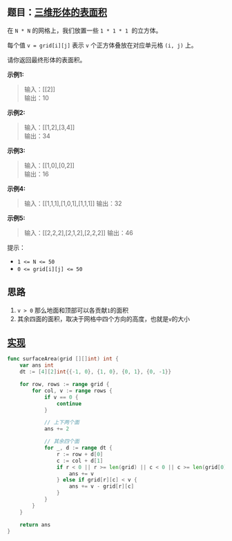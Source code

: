 ## 题目：[三维形体的表面积](https://leetcode-cn.com/problems/surface-area-of-3d-shapes/)

在 `N * N` 的网格上，我们放置一些 `1 * 1 * 1`  的立方体。

每个值 `v = grid[i][j]` 表示 `v` 个正方体叠放在对应单元格 `(i, j)` 上。

请你返回最终形体的表面积。

**示例1:**
>输入：[[2]]  
>输出：10

**示例2:**
>输入：[[1,2],[3,4]]  
输出：34

**示例3:**
>输入：[[1,0],[0,2]]  
输出：16

**示例4:**
>输入：[[1,1,1],[1,0,1],[1,1,1]]
输出：32

**示例5:**
>输入：[[2,2,2],[2,1,2],[2,2,2]]
输出：46

提示：
* `1 <= N <= 50`
* `0 <= grid[i][j] <= 50`

## 思路
1. `v > 0` 那么地面和顶部可以各贡献`1`的面积
2. 其余四面的面积，取决于网格中四个方向的高度，也就是`v`的大小

## [实现](https://github.com/mzmuer/leetcode/blob/master/question892/answer_test.go)
```go
func surfaceArea(grid [][]int) int {
	var ans int
	dt := [4][2]int{{-1, 0}, {1, 0}, {0, 1}, {0, -1}}

	for row, rows := range grid {
		for col, v := range rows {
			if v == 0 {
				continue
			}

			// 上下两个面
			ans += 2

			// 其余四个面
			for _, d := range dt {
				r := row + d[0]
				c := col + d[1]
				if r < 0 || r >= len(grid) || c < 0 || c >= len(grid[0]) {
					ans += v
				} else if grid[r][c] < v {
					ans += v - grid[r][c]
				}
			}
		}
	}

	return ans
}
```